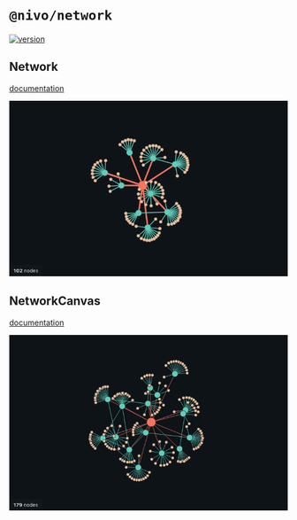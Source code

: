 # `@nivo/network`

[![version](https://img.shields.io/npm/v/@nivo/network.svg?style=flat-square)](https://www.npmjs.com/package/@nivo/network)

## Network

[documentation](http://nivo.rocks/network/)

![Network](https://raw.githubusercontent.com/plouc/nivo/master/website/src/assets/captures/network.png)

## NetworkCanvas

[documentation](http://nivo.rocks/network/canvas/)

![NetworkCanvas](https://raw.githubusercontent.com/plouc/nivo/master/website/src/assets/captures/network-canvas.png)
